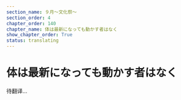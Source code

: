 ```yaml
---
section_name: ９月～文化祭～
section_order: 4
chapter_order: 140
chapter_name: 体は最新になっても動かす者はなく
show_chapter_order: True
status: translating
---
```


# 体は最新になっても動かす者はなく
待翻译...
